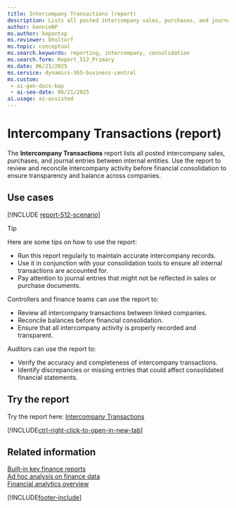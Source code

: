 ```yaml
---
title: Intercompany Transactions (report)
description: Lists all posted intercompany sales, purchases, and journal entries between internal entities. Use it for reviewing and reconciling intercompany activity before financial consolidation to ensure transparency and balance across companies.
author: kennieNP
ms.author: kepontop
ms.reviewer: bholtorf
ms.topic: conceptual
ms.search.keywords: reporting, intercompany, consolidation
ms.search.form: Report_512_Primary
ms.date: 06/21/2025
ms.service: dynamics-365-business-central
ms.custom:
 - ai-gen-docs-bap
 - ai-seo-date: 06/21/2025
ai.usage: ai-assisted
---
```


# Intercompany Transactions (report)

The **Intercompany Transactions** report lists all posted intercompany sales, purchases, and journal entries between internal entities. Use the report to review and reconcile intercompany activity before financial consolidation to ensure transparency and balance across companies.

## Use cases

[!INCLUDE [report-512-scenario](../includes/report-512-scenario-include.md)]

> [!TIP]
> Here are some tips on how to use the report:
>
> * Run this report regularly to maintain accurate intercompany records.
> * Use it in conjunction with your consolidation tools to ensure all internal transactions are accounted for.
> * Pay attention to journal entries that might not be reflected in sales or purchase documents.

Controllers and finance teams can use the report to:

* Review all intercompany transactions between linked companies.
* Reconcile balances before financial consolidation.
* Ensure that all intercompany activity is properly recorded and transparent.

Auditors can use the report to:

* Verify the accuracy and completeness of intercompany transactions.
* Identify discrepancies or missing entries that could affect consolidated financial statements.

## Try the report

Try the report here: [Intercompany Transactions](https://businesscentral.dynamics.com?report=512)

[!INCLUDE[ctrl-right-click-to-open-in-new-tab](../includes/ctrl-right-click-to-open-in-new-tab.md)]

## Related information

[Built-in key finance reports](../finance-reports.md)  
[Ad hoc analysis on finance data](../ad-hoc-analysis-finance.md)  
[Financial analytics overview](../bi.md)  

[!INCLUDE[footer-include](../includes/footer-banner.md)]